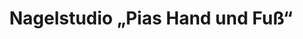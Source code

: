 ---
title: "Nagelstudio „Pias Hand und Fuß“"
url: /euskirchen/nagelstudio-pias-hand-und-fuss-carl-koenen-strasse/
shop: Kosmetik
---